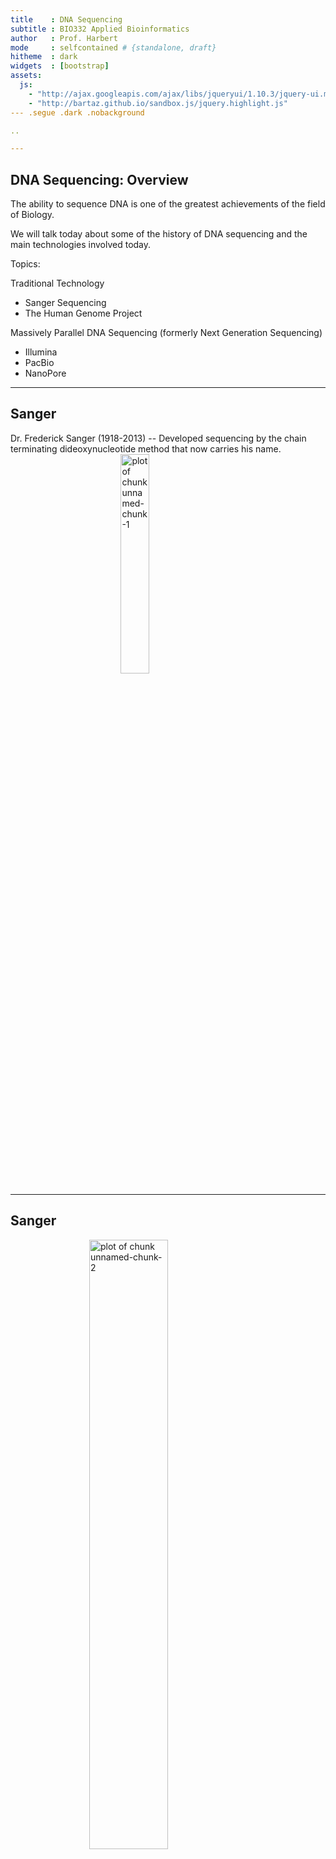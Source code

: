 ```yaml
---
title    : DNA Sequencing
subtitle : BIO332 Applied Bioinformatics
author   : Prof. Harbert
mode     : selfcontained # {standalone, draft}
hitheme  : dark
widgets  : [bootstrap]
assets:
  js:
    - "http://ajax.googleapis.com/ajax/libs/jqueryui/1.10.3/jquery-ui.min.js"
    - "http://bartaz.github.io/sandbox.js/jquery.highlight.js"
--- .segue .dark .nobackground

..

---
```


## DNA Sequencing: Overview

The ability to sequence DNA is one of the greatest achievements of the field of Biology. 

We will talk today about some of the history of DNA sequencing and the main technologies involved today.

Topics:

Traditional Technology
+ Sanger Sequencing 
+ The Human Genome Project

Massively Parallel DNA Sequencing (formerly Next Generation Sequencing)
+ Illumina
+ PacBio
+ NanoPore


--- 

## Sanger

Dr. Frederick Sanger (1918-2013) -- Developed sequencing by the chain terminating dideoxynucleotide method that now carries his name.
[
<img src="./images/Frederick_Sanger2.jpg" title="plot of chunk unnamed-chunk-1" alt="plot of chunk unnamed-chunk-1" width="30%" style="display: block; margin: auto;" />
](https://en.wikipedia.org/wiki/Frederick_Sanger#/media/File:Frederick_Sanger2.jpg)

---


## Sanger

<img src="./images/fig1.jpg" title="plot of chunk unnamed-chunk-2" alt="plot of chunk unnamed-chunk-2" width="50%" style="display: block; margin: auto;" />

[Image credit: "Whole-genome sequencing: Figure 1," by OpenStax College, Biology (CC BY 4.0)](https://cnx.org/contents/GFy_h8cu@10.7:5l844Z38@7/Whole-Genome-Sequencing)

---

## Sanger

<img src="./images/fig2.jpg" title="plot of chunk unnamed-chunk-3" alt="plot of chunk unnamed-chunk-3" width="50%" style="display: block; margin: auto;" />

[Image credit: "Whole-genome sequencing: Figure 1," by OpenStax College, Biology (CC BY 4.0)](https://cnx.org/contents/GFy_h8cu@10.7:5l844Z38@7/Whole-Genome-Sequencing)

---


## Sanger

<div align="center">
<iframe width="560" height="315" src="https://www.youtube.com/embed/FvHRio1yyhQ?rel=0"; frameborder="0" allowfullscreen></iframe>
</div>

---


## Sanger

<div align="center">
<iframe width="560" height="315" src="https://www.youtube.com/embed/e2G5zx-OJIw?rel=0"; frameborder="0" allowfullscreen></iframe>
</div>

---

## Sanger

Produces high quality reads
+ Length: 400-600 bp (sometimes longer to ~1kbp)
+ High base call accuracy (>95% and relatively easy to detect).
+ Maxes out at about 384 reads per run on typical equipment (some of this can be automated) due to lab infrastructure constraints.
+ A few hours per run
+ [Applied Biosystems](http://www.ramaciotti.unsw.edu.au/wp-content/uploads/2016/08/sequencing_handbook_FLR.pdf) equipment

How many runs at 500bp per read and (let's assume) 384 reads per run would it take to sequence the human genome at 3 billion bases one time?

---

## Human Genome Project


<img src="./images/hgp_timeline.jpg" title="plot of chunk unnamed-chunk-4" alt="plot of chunk unnamed-chunk-4" width="100%" style="display: block; margin: auto;" />

[Source CC-by-2.0](https://www.flickr.com/photos/genomegov/26964377742/)

[It was a BIG deal!](https://www.youtube.com/watch?v=slRyGLmt3qc)

---

--- .segue 

# Current Sequencing Technology: 

---



## Illumina

<div align="center">
<iframe width="560" height="315" src="https://www.youtube.com/embed/fCd6B5HRaZ8?rel=0"; frameborder="0" allowfullscreen></iframe>
</div>

---

## PacBio

<div align="center">
<iframe width="560" height="315" src="https://www.youtube.com/embed/TwN9EaDtgjU?rel=0"; frameborder="0" allowfullscreen></iframe>
</div>

---

## PacBio
<div align="center">
<iframe width="560" height="315" src="https://www.youtube.com/embed/NHCJ8PtYCFc?rel=0"; frameborder="0" allowfullscreen></iframe>
</div>

---


## Ion Torrent

<div align="center">
<iframe width="560" height="315" src="https://www.youtube.com/embed/WYBzbxIfuKs?rel=0"; frameborder="0" allowfullscreen></iframe>
</div>

---

## Oxford Nanopore

<div align="center">
<iframe width="560" height="315" src="https://www.youtube.com/embed/E9-Rm5AoZGw?rel=0"; frameborder="0" allowfullscreen></iframe>
</div>

---


## Other Resources

Library prep and Illumina Seq: http://rmpiro.net/teaching/pub/lectures/fu-genomics/01-NGS_technology.pdf

Review of sequencing platforms (2017):
https://www.omicsonline.org/open-access/generations-of-sequencing-technologies-from-first-to-next-generation-0974-8369-1000395.php?aid=87862



---

--- .segue 

# Questions?
---
